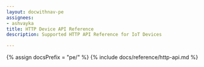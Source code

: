 ```yaml
---
layout: docwithnav-pe
assignees:
- ashvayka
title: HTTP Device API Reference
description: Supported HTTP API Reference for IoT Devices

---
```


{% assign docsPrefix = "pe/" %}
{% include docs/reference/http-api.md %}
